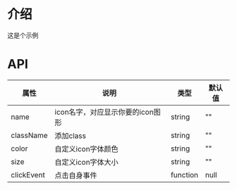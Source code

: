 # 介绍

这是个示例

# API

| 属性        | 说明                                                     | 类型        | 默认值 |
|----------- |--------------------------------------------------------- | ---------- |-------|
| name       | icon名字，对应显示你要的icon图形                             | string     | ""    |
| className  | 添加class                                                 | string     | ""    |
| color      | 自定义icon字体颜色                                          | string     | ""    |
| size       | 自定义icon字体大小                                          | string     | ""    |
| clickEvent | 点击自身事件                                                | function   | null    |







